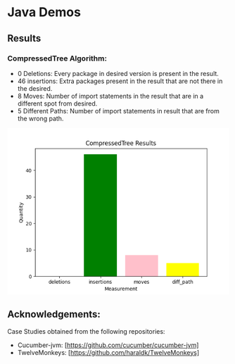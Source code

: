 # Java Demos

## Results

### CompressedTree Algorithm:

* 0 Deletions: Every package in desired version is present in the result.
* 46 insertions: Extra packages present in the result that are not there in the desired.
* 8 Moves: Number of import statements in the result that are in a different spot from desired.
* 5 Different Paths: Number of import statements in result that are from the wrong path.

![My Image](images/CompressedTree.png)


## Acknowledgements:

Case Studies obtained from the following repositories:
* Cucumber-jvm: [https://github.com/cucumber/cucumber-jvm]
* TwelveMonkeys: [https://github.com/haraldk/TwelveMonkeys]

